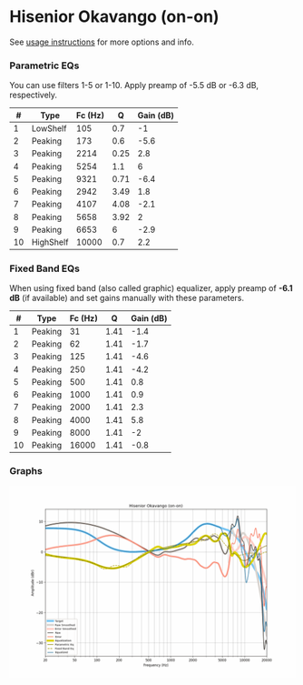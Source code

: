 # Hisenior Okavango (on-on)
See [usage instructions](https://github.com/jaakkopasanen/AutoEq#usage) for more options and info.

### Parametric EQs
You can use filters 1-5 or 1-10. Apply preamp of -5.5 dB or -6.3 dB, respectively.

|   # | Type      |   Fc (Hz) |    Q |   Gain (dB) |
|-----|-----------|-----------|------|-------------|
|   1 | LowShelf  |       105 | 0.7  |        -1   |
|   2 | Peaking   |       173 | 0.6  |        -5.6 |
|   3 | Peaking   |      2214 | 0.25 |         2.8 |
|   4 | Peaking   |      5254 | 1.1  |         6   |
|   5 | Peaking   |      9321 | 0.71 |        -6.4 |
|   6 | Peaking   |      2942 | 3.49 |         1.8 |
|   7 | Peaking   |      4107 | 4.08 |        -2.1 |
|   8 | Peaking   |      5658 | 3.92 |         2   |
|   9 | Peaking   |      6653 | 6    |        -2.9 |
|  10 | HighShelf |     10000 | 0.7  |         2.2 |

### Fixed Band EQs
When using fixed band (also called graphic) equalizer, apply preamp of **-6.1 dB** (if available) and set gains manually with these parameters.

|   # | Type    |   Fc (Hz) |    Q |   Gain (dB) |
|-----|---------|-----------|------|-------------|
|   1 | Peaking |        31 | 1.41 |        -1.4 |
|   2 | Peaking |        62 | 1.41 |        -1.7 |
|   3 | Peaking |       125 | 1.41 |        -4.6 |
|   4 | Peaking |       250 | 1.41 |        -4.2 |
|   5 | Peaking |       500 | 1.41 |         0.8 |
|   6 | Peaking |      1000 | 1.41 |         0.9 |
|   7 | Peaking |      2000 | 1.41 |         2.3 |
|   8 | Peaking |      4000 | 1.41 |         5.8 |
|   9 | Peaking |      8000 | 1.41 |        -2   |
|  10 | Peaking |     16000 | 1.41 |        -0.8 |

### Graphs
![](./Hisenior%20Okavango%20(on-on).png)
